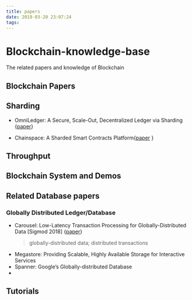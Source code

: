 ```yaml
---
title: papers
date: 2019-03-20 23:07:24
tags:
---
```



# Blockchain-knowledge-base
The related papers and knowledge of Blockchain

## Blockchain Papers

Sharding
---
- OmniLedger: A Secure, Scale-Out, Decentralized Ledger via Sharding {[paper](https://eprint.iacr.org/2017/406.pdf)}

- Chainspace: A Sharded Smart Contracts Platform{[paper](https://sheharbano.com/assets/publications/ndss2018-chainspace.pdf) }

Throughput
---

Blockchain System and Demos
---


## Related Database papers

### Globally Distributed Ledger/Database
- Carousel: Low-Latency Transaction Processing for Globally-Distributed Data [Sigmod 2018]  {[paper](https://cs.uwaterloo.ca/~bernard/carousel-sigmod-2018.pdf)}
    > globally-distributed data; distributed transactions
- Megastore: Providing Scalable, Highly Available Storage for Interactive Services
- Spanner: Google’s Globally-distributed Database
- 
## Tutorials

